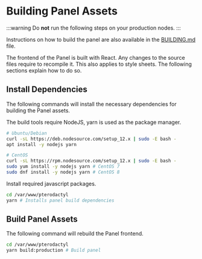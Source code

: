 # Building Panel Assets

:::warning
Do **not** run the following steps on your production nodes.
:::

Instructions on how to build the panel are also available in the [BUILDING.md](https://github.com/pterodactyl/panel/blob/develop/BUILDING.md) file.

The frontend of the Panel is built with React. Any changes to the source files require to recompile it.
This also applies to style sheets. The following sections explain how to do so.

## Install Dependencies

The following commands will install the necessary dependencies for building the Panel assets.

The build tools require NodeJS, yarn is used as the package manager.

```bash
# Ubuntu/Debian
curl -sL https://deb.nodesource.com/setup_12.x | sudo -E bash -
apt install -y nodejs yarn

# CentOS
curl -sL https://rpm.nodesource.com/setup_12.x | sudo -E bash -
sudo yum install -y nodejs yarn # CentOS 7
sudo dnf install -y nodejs yarn # CentOS 8
```

Install required javascript packages.

```bash
cd /var/www/pterodactyl
yarn # Installs panel build dependencies
```

## Build Panel Assets

The following command will rebuild the Panel frontend.

```bash
cd /var/www/pterodactyl
yarn build:production # Build panel
```
